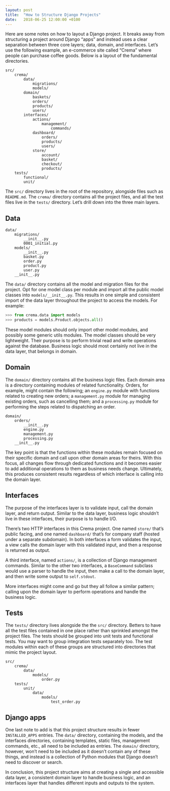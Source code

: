 ```yaml
---
layout: post
title:  "How to Structure Django Projects"
date:   2018-06-25 12:00:00 +0100
---
```


Here are some notes on how to layout a Django project. It breaks away from structuring a project around Django “apps” and instead uses a clear separation between three core layers; data, domain, and interfaces. Let’s use the following example, an e-commerce site called “Crema” where people can purchase coffee goods. Below is a layout of the fundamental directories.

```plaintext
src/
    crema/
        data/
            migrations/
            models/
        domain/
            baskets/
            orders/
            products/
            users/
        interfaces/
            actions/
                management/
                    commands/
            dashboard/
                orders/
                products/
                users/
            store/
                account/
                basket/
                checkout/
                products/
    tests/
        functional/
        unit/
```

The `src/` directory lives in the root of the repository, alongside files such as `README.md`. The `crema/` directory contains all the project files, and all the test files live in the `tests/` directory. Let’s drill down into the three main layers.

## Data

```plaintext
data/
    migrations/
        __init__.py
        0001_initial.py
    models/
        __init__.py
        basket.py
        order.py
        product.py
        user.py
    __init__.py
```

The `data/` directory contains all the model and migration files for the project. Opt for one model class per module and import all the public model classes into `models/__init__.py`. This results in one simple and consistent import of the data layer throughout the project to access the models. For example:

```python
>>> from crema.data import models
>>> products = models.Product.objects.all()
```

These model modules should only import other model modules, and possibly some generic utils modules. The model classes should be very lightweight. Their purpose is to perform trivial read and write operations against the database. Business logic should most certainly not live in the data layer, that belongs in domain.

## Domain

The `domain/` directory contains all the business logic files. Each domain area is a directory containing modules of related functionality. Orders, for example, might contain the following; an `engine.py` module with functions related to creating new orders; a `management.py` module for managing existing orders, such as cancelling them; and a `processing.py` module for performing the steps related to dispatching an order.

```plaintext
domain/
    orders/
        __init__.py
        engine.py
        management.py
        processing.py
    __init__.py
```

The key point is that the functions within these modules remain focused on their specific domain and call upon other domain areas for theirs. With this focus, all changes flow through dedicated functions and it becomes easier to add additional operations to them as business needs change. Ultimately, this produces consistent results regardless of which interface is calling into the domain layer.

## Interfaces

The purpose of the interfaces layer is to validate input, call the domain layer, and return output. Similar to the data layer, business logic shouldn’t live in these interfaces, their purpose is to handle I/O.

There’s two HTTP interfaces in this Crema project. One named `store/` that’s public facing, and one named `dashboard/` that’s for company staff (hosted under a separate subdomain). In both interfaces a form validates the input, a view calls the domain layer with this validated input, and then a response is returned as output.

A third interface, named `actions/`, is a collection of Django management commands. Similar to the other two interfaces, a `BaseCommand` subclass would use a parser to handle the input, then make a call to the domain layer, and then write some output to `self.stdout`.

More interfaces might come and go but they all follow a similar pattern; calling upon the domain layer to perform operations and handle the business logic.

## Tests

The `tests/` directory lives alongside the the `src/` directory. Betters to have all the test files contained in one place rather than sprinkled amongst the project files. The tests should be grouped into unit tests and functional tests. You may want to group integration tests separately too. The test modules within each of these groups are structured into directories that mimic the project layout.

```plaintext
src/
    crema/
        data/
            models/
                order.py
    tests/
        unit/
            data/
                models/
                    test_order.py
```

## Django apps

One last note to add is that this project structure results in fewer `INSTALLED_APPS` entries. The `data/` directory, containing the models, and the interfaces directories, containing templates, static files, management commands, etc., all need to be included as entries. The `domain/` directory, however, won’t need to be included as it doesn’t contain any of these things, and instead is a collection of Python modules that Django doesn’t need to discover or search.

In conclusion, this project structure aims at creating a single and accessible data layer, a consistent domain layer to handle business logic, and an interfaces layer that handles different inputs and outputs to the system.
